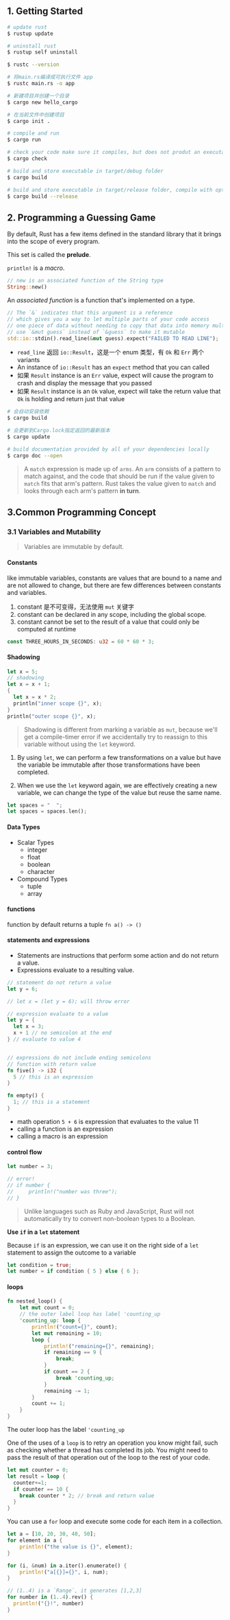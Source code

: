 ## 1. Getting Started

```sh
# update rust
$ rustup update

# uninstall rust
$ rustup self uninstall

$ rustc --version

# 将main.rs编译成可执行文件 app
$ rustc main.rs -o app

# 新建项目并创建一个目录
$ cargo new hello_cargo

# 在当前文件中创建项目
$ cargo init .

# compile and run
$ cargo run

# check your code make sure it compiles, but does not produt an executable
$ cargo check

# build and store executable in target/debug folder
$ cargo build

# build and store executable in target/release folder, compile with optimization
$ cargo build --release
```

## 2. Programming a Guessing Game

By default, Rust has a few items defined in the standard library that it brings into the scope of every program.

This set is called the **prelude**.

`println!` is a _macro_.

```rs
// new is an associated function of the String type
String::new()
```

An _associated function_ is a function that's implemented on a type.

```rs
// The `&` indicates that this argument is a reference
// which gives you a way to let multiple parts of your code access
// one piece of data without needing to copy that data into memory multiple times
// use `&mut guess` instead of `&guess` to make it mutable
std::io::stdin().read_line(&mut guess).expect("FAILED TO READ LINE");

```

- `read_line` 返回 `io::Result`，这是一个 enum 类型，有 `Ok` 和 `Err` 两个 variants
- An instance of `io::Result` has an `expect` method that you can called
- 如果 `Result` instance is an `Err` value, expect will cause the program to crash and display the message that you passed
- 如果 `Result` instance is an `Ok` value, expect will take the return value that `Ok` is holding and return just that value

```sh
# 会自动安装依赖
$ cargo build

# 会更新到Cargo.lock指定返回的最新版本
$ cargo update

# build documentation provided by all of your dependencies locally
$ cargo doc --open
```

> A `match` expression is made up of `arms`.
> An `arm` consists of a pattern to match against, and the code that should be run if the value given to `match` fits that arm's pattern. Rust takes the value given to `match` and looks through each arm's pattern **in turn**.

## 3.Common Programming Concept

### 3.1 Variables and Mutability

> Variables are immutable by default.

#### Constants

like immutable variables, constants are values that are bound to a name and are not allowed to change, but there are few differences between constants and variables.

1. constant 是不可变得，无法使用 `mut` 关键字
2. constant can be declared in any scope, including the global scope.
3. constant cannot be set to the result of a value that could only be computed at runtime

```rs
const THREE_HOURS_IN_SECONDS: u32 = 60 * 60 * 3;
```

#### Shadowing

```rs
let x = 5;
// shadowing
let x = x + 1;
{
  let x = x * 2;
  println("inner scope {}", x);
}
println("outer scope {}", x);
```

> Shadowing is different from marking a variable as `mut`, because we'll get a compile-timer error if we accidentally try to reassign to this variable without using the `let` keyword.

1. By using `let`, we can perform a few transformations on a value but have the variable be immutable after those transformations have been completed.

2. When we use the `let` keyword again, we are effectively creating a new variable, we can change the type of the value but reuse the same name.

```rs
let spaces = "  ";
let spaces = spaces.len();
```

#### Data Types

- Scalar Types
  - integer
  - float
  - boolean
  - character
- Compound Types
  - tuple
  - array

#### functions

function by default returns a tuple `fn a() -> ()`

#### statements and expressions

- Statements are instructions that perform some action and do not return a value.
- Expressions evaluate to a resulting value.

```rs
// statement do not return a value
let y = 6;

// let x = (let y = 6); will throw error

// expression evaluate to a value
let y = {
  let x = 3;
  x + 1 // no semicolon at the end
} // evaluate to value 4


// expressions do not include ending semicolons
// function with return value
fn five() -> i32 {
  5 // this is an expression
}

fn empty() {
  1; // this is a statement
}
```

- math operation `5 + 6` is expression that evaluates to the value 11
- calling a function is an expression
- calling a macro is an expression

#### control flow

```rs
let number = 3;

// error!
// if number {
//     println!("number was three");
// }
```

> Unlike languages such as Ruby and JavaScript, Rust will not automatically try to convert non-boolean types to a Boolean.

**Use `if` in a `let` statement**

Because `if` is an expression, we can use it on the right side of a `let` statement to assign the outcome to a variable

```rs
let condition = true;
let number = if condition { 5 } else { 6 };
```

#### loops

```rs
fn nested_loop() {
    let mut count = 0;
    // the outer label loop has label 'counting_up
    'counting_up: loop {
        println!("count={}", count);
        let mut remaining = 10;
        loop {
            println!("remaining={}", remaining);
            if remaining == 9 {
                break;
            }
            if count == 2 {
                break 'counting_up;
            }
            remaining -= 1;
        }
        count += 1;
    }
}
```

The outer loop has the label `'counting_up`

One of the uses of a `loop` is to retry an operation you know might fail, such as checking whether a thread has completed its job. You might need to pass the result of that operation out of the loop to the rest of your code.

```rs
let mut counter = 0;
let result = loop {
  counter+=1;
  if counter == 10 {
    break counter * 2; // break and return value
  }
}
```

You can use a `for` loop and execute some code for each item in a collection.

```rs
let a = [10, 20, 30, 40, 50];
for element in a {
    println!("the value is {}", element);
}

for (i, &num) in a.iter().enumerate() {
    println!("a[{}]={}", i, num);
}

// (1..4) is a `Range`, it generates [1,2,3]
for number in (1..4).rev() {
  println!("{}!", number)
}
```
